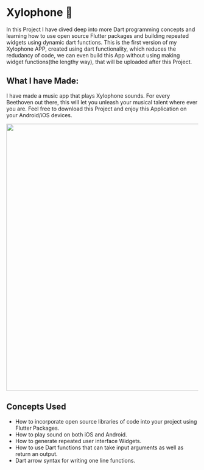 # Xylophone 🎹

In this Project I have dived deep into more Dart programming concepts and learning how to use open source Flutter packages and building repeated widgets using dynamic dart functions. This is the first version of my Xylophone APP, created using dart functionality, which reduces the redudancy of code, we can even build this App without using making widget functions(the lengthy way), that will be uploaded after this Project.

## What I have Made:

I have made a music app that plays Xylophone sounds. For every Beethoven out there, this will let you unleash your musical talent where ever you are. Feel free to download this Project and enjoy this Application on your Android/iOS devices.

<img src="https://user-images.githubusercontent.com/91147942/158009759-c072e684-9a58-4e62-8183-4abdd4c2b216.png" height="700">


## Concepts Used

- How to incorporate open source libraries of code into your project using Flutter Packages.
- How to play sound on both iOS and Android.
- How to generate repeated user interface Widgets.
- How to use Dart functions that can take input arguments as well as return an output.
- Dart arrow syntax for writing one line functions.



